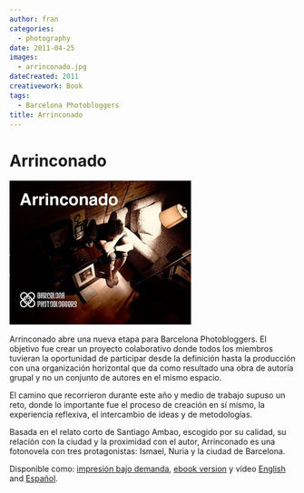 ```yaml
---
author: fran
categories:
  - photography
date: 2011-04-25
images:
  - arrinconado.jpg
dateCreated: 2011
creativework: Book
tags:
  - Barcelona Photobloggers
title: Arrinconado
---
```

# Arrinconado

![arrinconado.jpg](arrinconado.jpg)

Arrinconado abre una nueva etapa para Barcelona Photobloggers. El objetivo fue crear un proyecto colaborativo donde
todos los miembros tuvieran la oportunidad de participar desde la definición hasta la producción con una organización
horizontal que da como resultado una obra de autoría grupal y no un conjunto de autores en el mismo espacio.

El camino que recorrieron durante este año y medio de trabajo supuso un reto, donde lo importante fue el proceso de
creación en sí mismo, la experiencia reflexiva, el intercambio de ideas y de metodologías.

Basada en el relato corto de Santiago Ambao, escogido por su calidad, su relación con la ciudad y la proximidad con el
autor, Arrinconado es una fotonovela con tres protagonistas: Ismael, Nuria y la ciudad de Barcelona.

Disponible como: [impresión bajo demanda](http://www.lulu.com/shop/barcelona-photobloggers/arrinconado/paperback/product-15571787.html), 
[ebook version](http://www.lulu.com/shop/barcelona-photobloggers/arrinconado-ebook-edition/ebook/product-18560631.html)
y vídeo [English](https://vimeo.com/31446721) and [Español](https://vimeo.com/22812002).